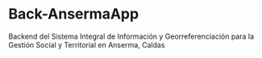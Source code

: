 # Back-AnsermaApp
Backend del Sistema Integral de Información y Georreferenciación para la Gestión Social y Territorial en Anserma, Caldas
